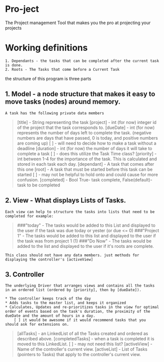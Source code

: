 # Pro-ject 
The Project management Tool that makes you the pro at projecting your projects


# Working definitions
    1. Dependants - the tasks that can be completed after the current task is done.
    2. Roots - The Tasks that come before a Current Task

the structure of this program is three parts

## 1. Model - a node structure that makes it easy to move tasks (nodes) around memory.

    A task has the following private data members


> [title] - String representing the task
> [project] - int (for now) integer id of the project that the task corresponds to.
> [dueDate] - int (for now) represents the number of days left to complete the task.
>     (negative numbers are days that have passed, 0 is today, and positive numbers are coming up)
>     [ ] - will need to decide how to make a task without a deadline
> [duration] - int (for now) the number of days it will take to complete a task
>     [ ] - does this utilize the Task Time class?
> [priority] - int between 1-4 for the importance of the task. This is calculated and stored in each task each day.
> [dependant] - A task that comes after this one
> [root] - A task that must be started before this task can be started
>     [ ] - may not be helpful to hold onto and could cause for more confusion.
> [completed] - Bool True- task complete, False(default)- task to be completed



## 2. View - What displays Lists of Tasks.

    Each view can help to structure the tasks into lists that need to be completed for example:


   > ###"today"
   >     - The tasks would be added to this List and displayed to the user if the task was due today or yester (or due <= 0)
   > ###"Project 1"
   >     - The tasks would be added to this list and displayed to the user if the task was from project 1 (1)
   > ###"Do Now"
   >     - The tasks would be added to the list and displayed to the user if it's roots are complete.


    This class should not have any data members. just methods for displaying the controller's [activeView]


## 3. **Controller**
    The underlying Driver that arranges views and contains all the tasks in an ordered list (ordered by [priority], then by [dueDate]).

    * The controller keeps track of the day
    * Adds tasks to the master list, and keeps it organized
    * Calculates, Updates and re-prioritizes tasks in the view for optimal order of events based on the task's duration, the proximity of the dueDate and the amount of hours in a day.
        [ ] it would be awesome if it would recommend tasks that you should ask for extensions on.



> [allTasks] - an LinkedList of all the Tasks created and ordered as described above.
> [completedTasks] - when a task is completed it is moved to this LinkedList.
>     [ ] - may not need this list?
> [activeView] - Name of the controller's current view.
> [activeList] - List of Tasks (pointers to Tasks) that apply to the controller's current view.

